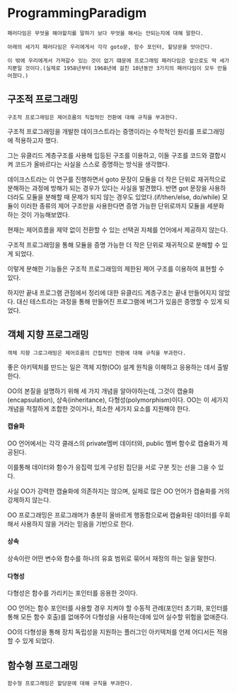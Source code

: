 # ProgrammingParadigm

    패러다임은 무엇을 해야할지를 말하기 보다 무엇을 해서는 안되는지에 대해 말한다.

    아래의 세가지 패러다임은 우리에게서 각각 goto문, 함수 포인터, 할당문을 앗아간다.

    이 밖에 우리에게서 가져갈수 있는 것이 없기 떄문에 프로그래밍 패러다임은 앞으로도 딱 세가지뿐일 것이다.(실제로 1958년부터 1968년에 걸친 10년동안 3가지의 패러다임이 모두 만들어졌다.)

## 구조적 프로그래밍

    구조적 프로그래밍은 제어흐름의 직접적인 전환에 대해 규칙을 부과한다.

구조적 프로그래밍을 개발한 데이크스트라는 증명이라는 수학적인 원리를 프로그래밍에 적용하고자 했다.

그는 유클리드 계층구조를 사용해 입등된 구조를 이용하고, 이들 구조를 코드와 결합시켜 코드가 올바르다는 사실을 스스로 증명하는 방식을 생각했다.

데이크스트라는 이 연구를 진행하면서 goto 문장이 모듈을 더 작은 단위로 재귀적으로 분해하는 과정에 방해가 되는 경우가 있다는 사실을 발견했다. 반면 got 문장을 사용하더라도 모듈을 분해할 때 문제가 되지 않는 경우도 있었다.(if/then/else, do/while) 모듈이 이러한 종류의 제어 구조만을 사용한다면 증명 가능한 단위로까지 모듈을 세분화 하는 것이 가능해보였다.

현재는 제어흐름을 제약 없이 전환할 수 있는 선택권 자체를 언어에서 제공하지 않는다.

구조적 프로그래밍을 통해 모듈을 증명 가능한 더 작은 단위로 재귀적으로 분해할 수 있게 되었다.

이렇게 분해한 기능들은 구조적 프로그래밍의 제한된 제어 구조를 이용하여 표현할 수 있다.

하지만 끝내 프로그램 관점에서 정리에 대한 유클리드 계층구조는 끝내 만들어지지 않았다. 대신 테스트라는 과정을 통해 만들어진 프로그램에 버그가 있음은 증명할 수 있게 되었다.

## 객체 지향 프로그래밍

    객체 지향 그로그래밍은 제어흐름의 간접적인 전환에 대해 규칙을 부과한다.

좋은 아키텍처를 만드는 일은 객체 지향(OO) 설계 원칙을 이해하고 응용하는 데서 출발한다.

OO의 본질을 설명하기 위해 세 가지 개념을 알아야하는데, 그것이 캡슐화(encapsulation), 상속(inheritance), 다형성(polymorphism)이다. OO는 이 세가지 개념을 적절하게 조합한 것이거나, 최소한 세가지 요소를 지원해야 한다.

#### 캡슐화

OO 언어에서는 각각 클래스의 private멤버 데이터와, public 멤버 함수로 캡슐화가 제공된다.

이를통해 데이터와 함수가 응집력 있게 구성된 집단을 서로 구분 짓는 선을 그을 수 있다.

사실 OO가 강력한 캡슐화에 의존하지는 않으며, 실제로 많은 OO 언어가 캡슐화를 거의 강제하지 않는다.

OO 프로그래밍은 프로그래머가 충분히 올바르게 행동함으로써 캡슐화된 데이터를 우회해서 사용하지 않을 거라는 믿음을 기반으로 한다.

#### 상속

상속이란 어떤 변수와 함수를 하나의 유효 범위로 묶어서 재정의 하는 일을 말한다.

#### 다형성

다형성은 함수를 가리키는 포인터를 응용한 것이다.

OO 언어는 함수 포인터를 사용할 경우 지켜야 할 수동적 관례(포인터 초기화, 포인터를 통해 모든 함수 호출)를 없애주어 다형성을 사용하는데에 있어 실수할 위험을 없애준다.

OO의 다형성을 통해 장치 독립성을 지원하는 플러그인 아키텍처를 언제 어디서든 적용할 수 있게 되었다. 

## 함수형 프로그래밍

    함수형 프로그래밍은 할당문에 대해 규칙을 부과한다.

